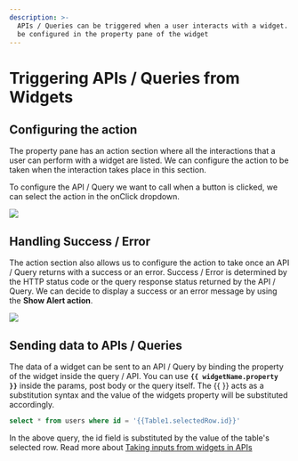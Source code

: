 ```yaml
---
description: >-
  APIs / Queries can be triggered when a user interacts with a widget. This can
  be configured in the property pane of the widget
---
```


# Triggering APIs / Queries from Widgets

## Configuring the action

The property pane has an action section where all the interactions that a user can perform with a widget are listed. We can configure the action to be taken when the interaction takes place in this section.

To configure the API / Query we want to call when a button is clicked, we can select the action in the onClick dropdown.

![](../../.gitbook/assets/button-action.gif)

## Handling Success / Error

The action section also allows us to configure the action to take once an API  / Query returns with a success or an error. Success / Error is determined by the HTTP status code or the query response status returned by the API  / Query. We can decide to display a success or an error message by using the **Show Alert action**.

![](../../.gitbook/assets/success.gif)

## Sending data to APIs / Queries

The data of a widget can be sent to an API / Query by binding the property of the widget inside the query / API. You can use **`{{ widgetName.property }}`** inside the params, post body or the query itself. The {{ }} acts as a substitution syntax and the value of the widgets property will be substituted accordingly.

```sql
select * from users where id = '{{Table1.selectedRow.id}}'
```

In the above query, the id field is substituted by the value of the table's selected row. Read more about [Taking inputs from widgets in APIs](../apis/taking-inputs-from-widgets.md)

